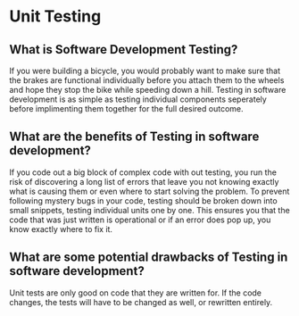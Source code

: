 # Unit Testing 

## What is Software Development Testing?
If you were building a bicycle, you would probably want to make sure that the brakes are functional individually before you attach them to the wheels and hope they stop the bike while speeding down a hill.  Testing in software development is as simple as testing individual components seperately before implimenting them together for the full desired outcome.
## What are the benefits of Testing in software development?
If you code out a big block of complex code with out testing, you run the risk of discovering a long list of errors that leave you not knowing exactly what is causing them or even where to start solving the problem.  To prevent following mystery bugs in your code, testing should be broken down into small snippets, testing individual units one by one.  This ensures you that the code that was just written is operational or if an error does pop up, you know exactly where to fix it.

## What are some potential drawbacks of Testing in software development?
Unit tests are only good on code that they are written for.  If the code changes, the tests will have to be changed as well, or rewritten entirely.  